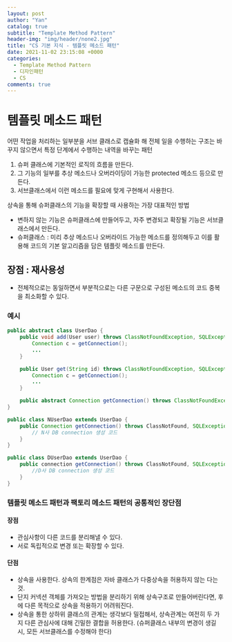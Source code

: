 ```yaml
---
layout: post
author: "Yan"
catalog: true
subtitle: "Template Method Pattern"
header-img: "img/header/none2.jpg"
title: "CS 기본 지식 - 템플릿 메소드 패턴"
date: 2021-11-02 23:15:08 +0000
categories:
  - Template Method Pattern
  - 디자인패턴
  - CS
comments: true
---
```


# 템플릿 메소드 패턴

어떤 작업을 처리하는 일부분을 서브 클래스로 캡슐화 해 전체 일을 수행하는 구조는 바꾸지 않으면서 특정 단계에서 수행하는 내역을 바꾸는 패턴

1. 슈퍼 클래스에 기본적인 로직의 흐름을 만든다.
2. 그 기능의 일부를 추상 메소드나 오버라이딩이 가능한 protected 메소드 등으로 만든다.
3. 서브클래스에서 이런 메소드를 필요에 맞게 구현해서 사용한다.

상속을 통해 슈퍼클래스의 기능을 확장할 때 사용하는 가장 대표적인 방법

- 변하지 않는 기능은 슈퍼클래스에 만들어두고, 자주 변경되고 확장될 기능은 서브클래스에서 만든다.
- 슈퍼클래스 : 미리 추상 메소드나 오버라이드 가능한 메소드를 정의해두고 이를 활용해 코드의 기본 알고리즘을 담은 템플릿 메소드를 만든다.

## 장점 : 재사용성

- 전체적으로는 동일하면서 부분적으로는 다른 구문으로 구성된 메소드의 코드 중복을 최소화할 수 있다.

### 예시

```java
public abstract class UserDao {
    public void add(User user) throws ClassNotFoundException, SQLException {
        Connection c = getConnection();
        ...
    }

    public User get(String id) throws ClassNotFoundException, SQLException {
        Connection c = getConnection();
        ...
    }

    public abstract Connection getConnection() throws ClassNotFoundException, SQLException;
}

public class NUserDao extends UserDao {
    public Connection getConnection() throws ClassNotFound, SQLException {
        // N사 DB connection 생성 코드
    }
}

public class DUserDao extends UserDao {
    public connection getConnection() throws ClassNotFound, SQLException {
        //D사 DB connection 생성 코드
    }
}
```

### 템플릿 메소드 패턴과 팩토리 메소드 패턴의 공통적인 장단점

#### 장점

- 관심사항이 다른 코드를 분리해낼 수 있다.
- 서로 독립적으로 변경 또는 확장할 수 있다.

#### 단점

- 상속을 사용한다. 상속의 한계점은 자바 클래스가 다중상속을 허용하지 않는 다는 것.
- 단지 커넥션 객체를 가져오는 방법을 분리하기 위해 상속구조로 만들어버린다면, 후에 다른 목적으로 상속을 적용하기 어려워진다.
- 상속을 통한 상하위 클래스의 관계는 생각보다 밀접해서, 상속관계는 여전히 두 가지 다른 관심사에 대해 긴밀한 결합을 허용한다. (슈퍼클래스 내부의 변경이 생길 시, 모든 서브클래스를 수정해야 한다)
